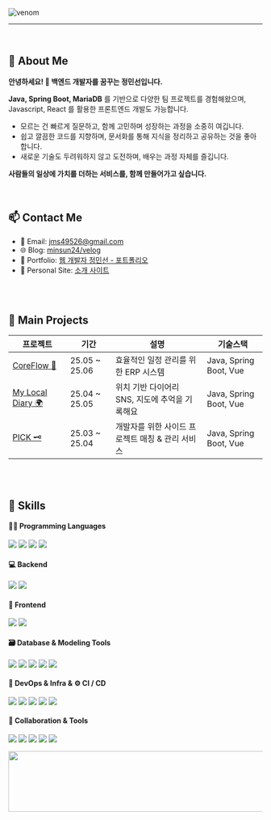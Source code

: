 ![venom](https://capsule-render.vercel.app/api?type=venom&height=200&text=Minsun's%20%20Github.&fontSize=70&color=0:8871e5,100:b678c4&stroke=b678c4)

---
<br>

## 🌱 About Me
**안녕하세요! 👋 **백엔드 개발자**를 꿈꾸는 **정민선**입니다.**

**Java, Spring Boot, MariaDB** 를 기반으로 다양한 팀 프로젝트를 경험해왔으며,
Javascript, React 를 활용한 프론트엔드 개발도 가능합니다. <br>

- 모르는 건 빠르게 질문하고, 함께 고민하며 성장하는 과정을 소중히 여깁니다.
- 쉽고 깔끔한 코드를 지향하며, 문서화를 통해 지식을 정리하고 공유하는 것을 좋아합니다.
- 새로운 기술도 두려워하지 않고 도전하며, 배우는 과정 자체를 즐깁니다.

**사람들의 일상에 가치를 더하는 서비스를, 함께 만들어가고 싶습니다.**
<br>
<br>
<br>

## 📫 Contact Me

- 📧 Email: jms49526@gmail.com
- 🌐 Blog: [minsun24/velog](https://velog.io/@minsun24/posts)
- 🔗 Portfolio:  [웹 개발자 정민선 - 포트폴리오](https://web-developer-jeongminsun.my.canva.site/)
- 🔗 Personal Site:  [소개 사이트](https://minsun24.github.io/home)
<br>


<br>

## 📌 Main Projects

| 프로젝트 | 기간 | 설명 | 기술스택 |
|----------|------|------|----------|
| [CoreFlow 🧭](https://github.com/2TEAM-Ideality/be14-final-Ideality-CoreFlow) | 25.05 ~ 25.06 | 효율적인 일정 관리를 위한 ERP 시스템 | Java, Spring Boot, Vue |
| [My Local Diary 🌍](https://github.com/minsun24/my-local-diary) | 25.04 ~ 25.05 | 위치 기반 다이어리 SNS, 지도에 추억을 기록해요 | Java, Spring Boot, Vue|
| [PICK 🗝️](https://github.com/minsun24/PICK-FE) |25.03 ~ 25.04 | 개발자를 위한 사이드 프로젝트 매칭 & 관리 서비스 | Java, Spring Boot, Vue |




<br><br>

## 💪 Skills
#### 🧑‍💻 Programming Languages
<p>
  <img src="https://img.shields.io/badge/Java-007396?style=flat-square&logo=java&logoColor=white"/>
  <img src="https://img.shields.io/badge/TypeScript-3178C6?style=flat-square&logo=typescript&logoColor=white"/>
<img src="https://img.shields.io/badge/JavaScript-F7DF1E?style=flat-square&logo=javascript&logoColor=black"/>
  <img src="https://img.shields.io/badge/Python-3776AB?style=flat-square&logo=python&logoColor=white"/>
</p>




#### 💻 Backend
<p>
  <img src="https://img.shields.io/badge/Spring%20Boot-6DB33F?style=flat-square&logo=springboot&logoColor=white"/>
  <img src="https://img.shields.io/badge/Django-092E20?style=flat-square&logo=django&logoColor=white"/>
</p>


#### 🎨 Frontend
<p>
   <img src="https://img.shields.io/badge/Vue.js-4FC08D?style=flat-square&logo=vue.js&logoColor=white"/>
  <img src="https://img.shields.io/badge/React-61DAFB?style=flat-square&logo=react&logoColor=black"/>
</p>


#### 🗃️ Database & Modeling Tools
<p>
  <img src="https://img.shields.io/badge/MariaDB-003545?style=flat-square&logo=mariadb&logoColor=white"/>
  <img src="https://img.shields.io/badge/HeidiSQL-4479A1?style=flat-square&logo=mysql&logoColor=white"/>
  <img src="https://img.shields.io/badge/ERD%20Cloud-4A90E2?style=flat-square&logo=cloud&logoColor=white"/>
  <img src="https://img.shields.io/badge/DA%23MODELER-1D3557?style=flat-square&logo=diagram&logoColor=white"/>
  <img src="https://img.shields.io/badge/Draw.io-F08705?style=flat-square&logo=diagrams.net&logoColor=white"/>
</p>

#### 🐳 DevOps & Infra & ⚙️ CI / CD
<p>
  <img src="https://img.shields.io/badge/Docker-2496ED?style=flat-square&logo=docker&logoColor=white"/>
  <img src="https://img.shields.io/badge/Kubernetes-326CE5?style=flat-square&logo=kubernetes&logoColor=white"/>
  <img src="https://img.shields.io/badge/Ingress-Nginx-0E83CD?style=flat-square&logo=nginx&logoColor=white"/>
  <img src="https://img.shields.io/badge/AWS%20S3-569A31?style=flat-square&logo=amazonaws&logoColor=white"/>
  <img src="https://img.shields.io/badge/Jenkins-D24939?style=flat-square&logo=jenkins&logoColor=white"/>
</p>



#### 🧰 Collaboration & Tools
<p>
  <img src="https://img.shields.io/badge/Notion-000000?style=flat-square&logo=notion&logoColor=white"/>
  <img src="https://img.shields.io/badge/Figma-F24E1E?style=flat-square&logo=figma&logoColor=white"/>
  <img src="https://img.shields.io/badge/Miro-050038?style=flat-square&logo=miro&logoColor=white"/>
  <img src="https://img.shields.io/badge/GitHub-181717?style=flat-square&logo=github&logoColor=white"/>
  <img src="https://img.shields.io/badge/Google%20Docs-4285F4?style=flat-square&logo=google&logoColor=white"/>
</p>








<a href="https://github.com/devxb/gitanimals">
  <img src="https://render.gitanimals.org/lines/{minsun24}?pet-id=1" width="1000" height="120"/>
</a>
  
